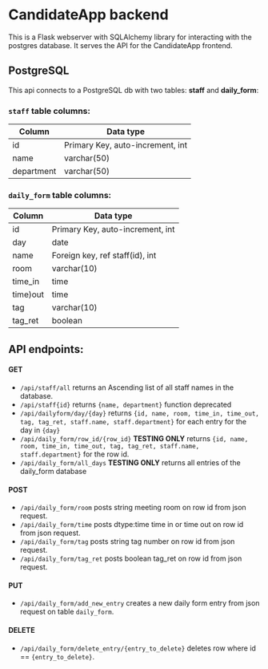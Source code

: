 # CandidateApp backend

This is a Flask webserver with SQLAlchemy library for interacting with the postgres database.  It serves the API for the CandidateApp frontend.

## PostgreSQL

This api connects to a PostgreSQL db with two tables: **staff** and **daily_form**:

### `staff` table columns:

| Column     | Data type                        |
|------------|----------------------------------|
| id         | Primary Key, auto-increment, int |
| name       | varchar(50)                      |
| department | varchar(50)                      |

### `daily_form` table columns:

| Column   | Data type                        |
|----------|----------------------------------|
| id       | Primary Key, auto-increment, int |
| day      | date                             |
| name     | Foreign key, ref staff(id), int  |
| room     | varchar(10)                      |
| time_in  | time                             |
| time)out | time                             |
| tag      | varchar(10)                      |
| tag_ret  | boolean                          |

## API endpoints:

#### GET
- `/api/staff/all` returns an Ascending list of all staff names in the database.
- `/api/staff{id}` returns `{name, department}` function deprecated
- `/api/dailyform/day/{day}` returns `{id, name, room, time_in, time_out, tag, tag_ret, staff.name, staff.department}` for each entry for the day in `{day}`
- `/api/daily_form/row_id/{row_id}` **TESTING ONLY** returns `{id, name, room, time_in, time_out, tag, tag_ret, staff.name, staff.department}` for the row id.
- `/api/daily_form/all_days` **TESTING ONLY** returns all entries of the daily_form database

#### POST

- `/api/daily_form/room` posts string meeting room on row id from json request.
- `/api/daily_form/time` posts dtype:time time in or time out on row id from json request.
- `/api/daily_form/tag`  posts string tag number on row id from json request.
- `/api/daily_form/tag_ret` posts boolean tag_ret on row id from json request.

#### PUT
- `/api/daily_form/add_new_entry` creates a new daily form entry from json request on table `daily_form`.

#### DELETE
- `/api/daily_form/delete_entry/{entry_to_delete}` deletes row where id == `{entry_to_delete}`.



